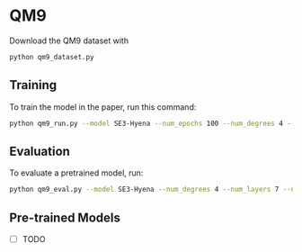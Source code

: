 # QM9

Download the QM9 dataset with

```bash
python qm9_dataset.py
```


## Training
To train the model in the paper, run this command:

```bash
python qm9_run.py --model SE3-Hyena --num_epochs 100 --num_degrees 4 --num_layers 7 --num_channels 32 --name qm9-homo --num_workers 4 --batch_size 32 --task homo --div 2 --pooling max --head 8
```

## Evaluation

To evaluate a pretrained model, run:

```bash
python qm9_eval.py --model SE3-Hyena --num_degrees 4 --num_layers 7 --num_channels 32 --name qm9-homo --num_workers 4 --batch_size 32 --task homo --div 2 --pooling max --head 8 --restore <path-to-model>
```

## Pre-trained Models

- [ ] TODO


